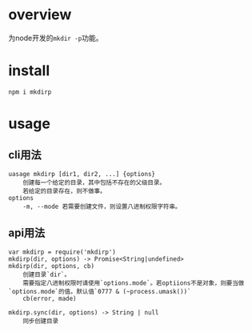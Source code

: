 # overview
为node开发的`mkdir -p`功能。

# install
`npm i mkdirp`
# usage
## cli用法
```
uasage mkdirp [dir1, dir2, ...] {options}
	创建每一个给定的目录，其中包括不存在的父级目录。
	若给定的目录存在，则不做事。
options
	-m, --mode 若需要创建文件，则设置八进制权限字符串。
```
## api用法
```
var mkdirp = require('mkdirp')
mkdirp(dir, options) -> Promise<String|undefined>
mkdirp(dir, options, cb)
	创建目录`dir`。
	需要指定八进制权限时请使用`options.mode`。若optiions不是对象，则要当做`options.mode`的值。默认值`0777 & (~process.umask())`
	cb(error, made)

mkdirp.sync(dir, options) -> String | null
	同步创建目录
```